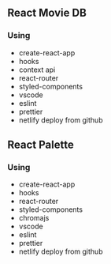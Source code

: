 ## React Movie DB

### Using

- create-react-app
- hooks
- context api
- react-router
- styled-components
- vscode
- eslint
- prettier
- netlify deploy from github

## React Palette

### Using

- create-react-app
- hooks
- react-router
- styled-components
- chromajs
- vscode
- eslint
- prettier
- netlify deploy from github
